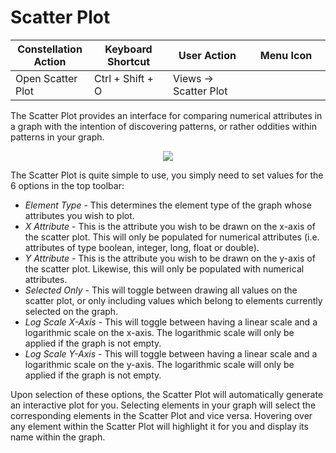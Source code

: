 # Scatter Plot

<table class="table table-striped">
<colgroup>
<col style="width: 25%" />
<col style="width: 25%" />
<col style="width: 25%" />
<col style="width: 25%" />
</colgroup>
<thead>
<tr class="header">
<th>Constellation Action</th>
<th>Keyboard Shortcut</th>
<th>User Action</th>
<th>Menu Icon</th>
</tr>
</thead>
<tbody>
<tr class="odd">
<td>Open Scatter Plot</td>
<td>Ctrl + Shift + O</td>
<td>Views -&gt; Scatter Plot</td>
<td><div style="text-align: center">
<img src="../ext/docs/CoreScatterPlotView/src/au/gov/asd/tac/constellation/views/scatterplot/resources/scatter-plot.png" width="16" height="16" />
</div></td>
</tr>
</tbody>
</table>

The Scatter Plot provides an interface for comparing numerical
attributes in a graph with the intention of discovering patterns, or
rather oddities within patterns in your graph.

<div style="text-align: center">

<img src="../ext/docs/CoreScatterPlotView/src/au/gov/asd/tac/constellation/views/scatterplot/resources/ScatterPlot.png" src="Scatter Plot
View" />

</div>

The Scatter Plot is quite simple to use, you simply need to set values
for the 6 options in the top toolbar:

-   *Element Type* - This determines the element type of the graph whose
    attributes you wish to plot.
-   *X Attribute* - This is the attribute you wish to be drawn on the
    x-axis of the scatter plot. This will only be populated for
    numerical attributes (i.e. attributes of type boolean, integer,
    long, float or double).
-   *Y Attribute* - This is the attribute you wish to be drawn on the
    y-axis of the scatter plot. Likewise, this will only be populated
    with numerical attributes.
-   *Selected Only* - This will toggle between drawing all values on the
    scatter plot, or only including values which belong to elements
    currently selected on the graph.
-   *Log Scale X-Axis* - This will toggle between having a linear scale
    and a logarithmic scale on the x-axis. The logarithmic scale will
    only be applied if the graph is not empty.
-   *Log Scale Y-Axis* - This will toggle between having a linear scale
    and a logarithmic scale on the y-axis. The logarithmic scale will
    only be applied if the graph is not empty.

Upon selection of these options, the Scatter Plot will automatically
generate an interactive plot for you. Selecting elements in your graph
will select the corresponding elements in the Scatter Plot and vice
versa. Hovering over any element within the Scatter Plot will highlight
it for you and display its name within the graph.
